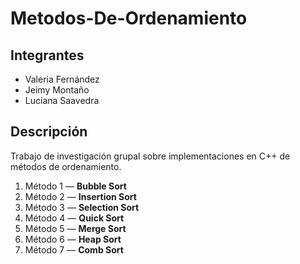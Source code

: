 # Metodos-De-Ordenamiento
## Integrantes
- Valeria Fernández
- Jeimy Montaño
- Luciana Saavedra

## Descripción
Trabajo de investigación grupal sobre implementaciones en C++ de métodos de ordenamiento.

1. Método 1 — **Bubble Sort**
2. Método 2 — **Insertion Sort**
3. Método 3 — **Selection Sort**
4. Método 4 — **Quick Sort**
5. Método 5 — **Merge Sort**
6. Método 6 — **Heap Sort**
7. Método 7 — **Comb Sort**
